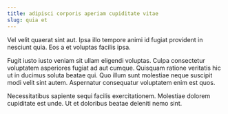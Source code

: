 ```yaml
---
title: adipisci corporis aperiam cupiditate vitae
slug: quia et
---
```


Vel velit quaerat sint aut. Ipsa illo tempore animi id fugiat provident in nesciunt quia. Eos a et voluptas facilis ipsa.

Fugit iusto iusto veniam sit ullam eligendi voluptas. Culpa consectetur voluptatem asperiores fugiat ad aut cumque. Quisquam ratione veritatis hic ut in ducimus soluta beatae qui. Quo illum sunt molestiae neque suscipit modi velit sint autem. Aspernatur consequatur voluptatem enim est quos.

Necessitatibus sapiente sequi facilis exercitationem. Molestiae dolorem cupiditate est unde. Ut et doloribus beatae deleniti nemo sint.
